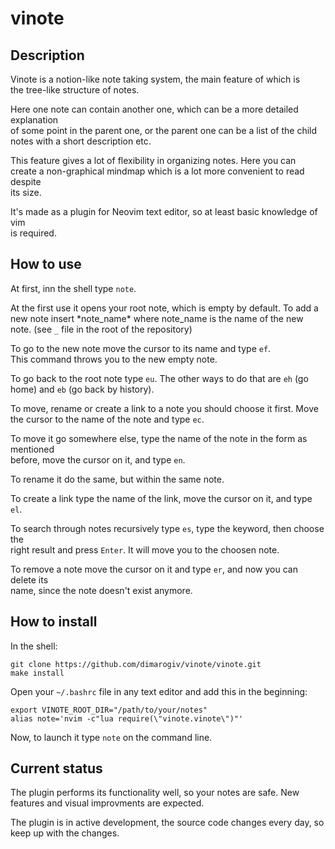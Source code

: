 # vinote

## Description
Vinote is a notion-like note taking system, the main feature of which is  
the tree-like structure of notes.  

Here one note can contain another one, which can be a more detailed explanation  
of some point in the parent one, or the parent one can be a list of the child  
notes with a short description etc.  

This feature gives a lot of flexibility in organizing notes. Here you can  
create a non-graphical mindmap which is a lot more convenient to read despite  
its size.  

It's made as a plugin for Neovim text editor, so at least basic knowledge of vim  
is required.  

## How to use
At first, inn the shell type `note`.

At the first use it opens your root note, which is empty by default. To add a  
new note insert \*note_name\* where note_name is the name of the new  
note. (see `_` file in the root of the repository)  

To go to the new note move the cursor to its name and type `ef`.  
This command throws you to the new empty note.  

To go back to the root note type `eu`. The other ways to do that are `eh` (go  
home) and `eb` (go back by history).  

To move, rename or create a link to a note you should choose it first. Move  
the cursor to the name of the note and type `ec`.

To move it go somewhere else, type the name of the note in the form as mentioned  
before, move the cursor on it, and type `en`.  

To rename it do the same, but within the same note.  

To create a link type the name of the link, move the cursor on it, and type  
`el`.  

To search through notes recursively type `es`, type the keyword, then choose the  
right result and press `Enter`. It will move you to the choosen note.  

To remove a note move the cursor on it and type `er`, and now you can delete its  
name, since the note doesn't exist anymore.  

## How to install
In the shell:
```
git clone https://github.com/dimarogiv/vinote/vinote.git
make install
```

Open your `~/.bashrc` file in any text editor and add this in the beginning:
```
export VINOTE_ROOT_DIR="/path/to/your/notes"
alias note='nvim -c"lua require(\"vinote.vinote\")"'
```

Now, to launch it type `note` on the command line.

## Current status

The plugin performs its functionality well, so your notes are safe. New features
and visual improvments are expected.

The plugin is in active development, the source code changes every day, so keep
up with the changes.
